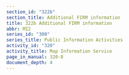 ```yaml
---
section_id: "322b"
section_title: Additional FIRM information
title: 322b Additional FIRM information
abbr: MI2
series_id: "300"
series_title: Public Information Activities
activity_id: "320"
activity_title: Map Information Service
page_in_manual: 320-8
document_depth: 4
---
```

